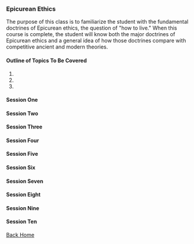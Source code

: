 ### Epicurean Ethics

The purpose of this class is to familiarize the student with the fundamental doctrines of Epicurean ethics, the question of "how to live."  When this course is complete, the student will know both the major doctrines of Epicurean ethics and a general idea of how those doctrines compare with competitive ancient and modern theories.


#### Outline of Topics To Be Covered
1.
2.
3.

#### Session One

#### Session Two

#### Session Three

#### Session Four

#### Session Five

#### Session Six

#### Session Seven

#### Session Eight

#### Session Nine

#### Session Ten


[Back Home](index.md)
